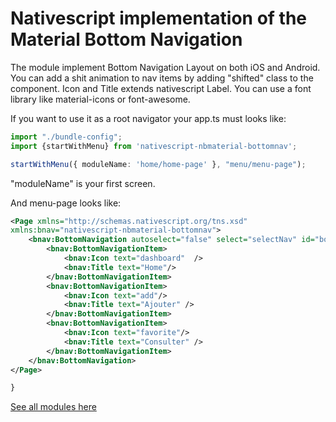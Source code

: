 # Nativescript implementation of the Material Bottom Navigation

The module implement Bottom Navigation Layout on both iOS and Android.  
You can add a shit animation to nav items by adding "shifted" class to the component.
Icon and Title extends nativescript Label.
You can use a font library like material-icons or font-awesome.

If you want to use it as a root navigator your app.ts must looks like:

```typescript 
import "./bundle-config";
import {startWithMenu} from 'nativescript-nbmaterial-bottomnav';

startWithMenu({ moduleName: 'home/home-page' }, "menu/menu-page");
```
"moduleName" is your first screen.


And menu-page looks like:

```xml 
<Page xmlns="http://schemas.nativescript.org/tns.xsd" 
xmlns:bnav="nativescript-nbmaterial-bottomnav">
	<bnav:BottomNavigation autoselect="false" select="selectNav" id="bottomnav" class="shifted">
		<bnav:BottomNavigationItem>
			<bnav:Icon text="dashboard"  />
			<bnav:Title text="Home"/>
		</bnav:BottomNavigationItem>
		<bnav:BottomNavigationItem>
			<bnav:Icon text="add"/>
			<bnav:Title text="Ajouter" />
		</bnav:BottomNavigationItem>
		<bnav:BottomNavigationItem>
			<bnav:Icon text="favorite"/>
			<bnav:Title text="Consulter" />
		</bnav:BottomNavigationItem> 
	</bnav:BottomNavigation>  
</Page>

}
```


[See all modules here](https://github.com/nabil-mansouri/nativescript-nbmaterial)